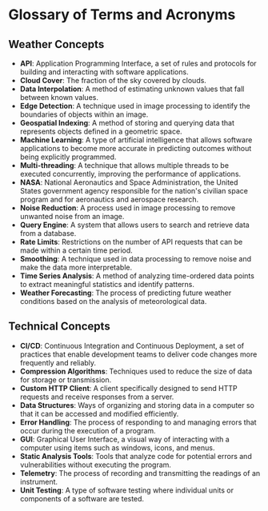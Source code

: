 # Glossary of Terms and Acronyms

## Weather Concepts

- **API**: Application Programming Interface, a set of rules and protocols for building and interacting with software applications.
- **Cloud Cover**: The fraction of the sky covered by clouds.
- **Data Interpolation**: A method of estimating unknown values that fall between known values.
- **Edge Detection**: A technique used in image processing to identify the boundaries of objects within an image.
- **Geospatial Indexing**: A method of storing and querying data that represents objects defined in a geometric space.
- **Machine Learning**: A type of artificial intelligence that allows software applications to become more accurate in predicting outcomes without being explicitly programmed.
- **Multi-threading**: A technique that allows multiple threads to be executed concurrently, improving the performance of applications.
- **NASA**: National Aeronautics and Space Administration, the United States government agency responsible for the nation's civilian space program and for aeronautics and aerospace research.
- **Noise Reduction**: A process used in image processing to remove unwanted noise from an image.
- **Query Engine**: A system that allows users to search and retrieve data from a database.
- **Rate Limits**: Restrictions on the number of API requests that can be made within a certain time period.
- **Smoothing**: A technique used in data processing to remove noise and make the data more interpretable.
- **Time Series Analysis**: A method of analyzing time-ordered data points to extract meaningful statistics and identify patterns.
- **Weather Forecasting**: The process of predicting future weather conditions based on the analysis of meteorological data.

## Technical Concepts

- **CI/CD**: Continuous Integration and Continuous Deployment, a set of practices that enable development teams to deliver code changes more frequently and reliably.
- **Compression Algorithms**: Techniques used to reduce the size of data for storage or transmission.
- **Custom HTTP Client**: A client specifically designed to send HTTP requests and receive responses from a server.
- **Data Structures**: Ways of organizing and storing data in a computer so that it can be accessed and modified efficiently.
- **Error Handling**: The process of responding to and managing errors that occur during the execution of a program.
- **GUI**: Graphical User Interface, a visual way of interacting with a computer using items such as windows, icons, and menus.
- **Static Analysis Tools**: Tools that analyze code for potential errors and vulnerabilities without executing the program.
- **Telemetry**: The process of recording and transmitting the readings of an instrument.
- **Unit Testing**: A type of software testing where individual units or components of a software are tested.
